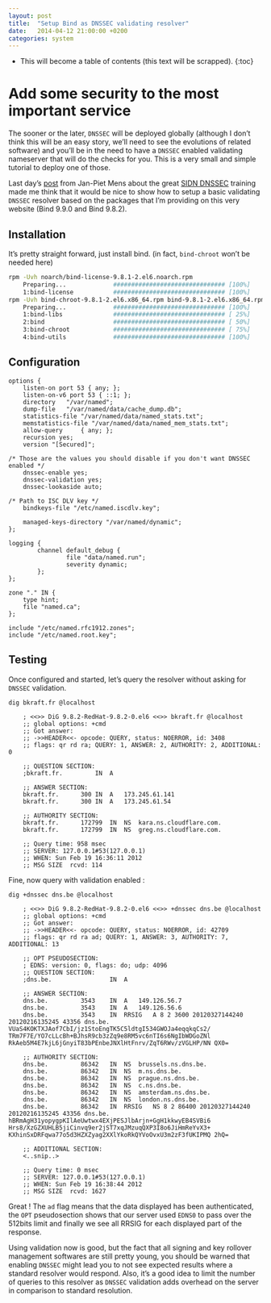 ```yaml
---
layout: post
title:  "Setup Bind as DNSSEC validating resolver"
date:   2014-04-12 21:00:00 +0200
categories: system
---
```

* This will become a table of contents (this text will be scrapped).
{:toc}

# Add some security to the most important service

The sooner or the later, `DNSSEC` will be deployed globally (although I don’t think this will be an easy story, we’ll need to see the evolutions of related software) and you’ll be in the need to have a `DNSSEC` enabled validating nameserver that will do the checks for you. This is a very small and simple tutorial to deploy one of those.

Last day’s [post](http://jpmens.net/2012/04/19/dnssec-training/) from Jan-Piet Mens about the great [SIDN DNSSEC](http://www.dnsseccourse.nl/) training made me think that it would be nice to show how to setup a basic validating `DNSSEC` resolver based on the packages that I’m providing on this very website (Bind 9.9.0 and Bind 9.8.2).

## Installation

It’s pretty straight forward, just install bind. (in fact, `bind-chroot` won’t be needed here)

```bash
rpm -Uvh noarch/bind-license-9.8.1-2.el6.noarch.rpm 
	Preparing...             ############################### [100%]
   	1:bind-license           ############################### [100%]
rpm -Uvh bind-chroot-9.8.1-2.el6.x86_64.rpm bind-9.8.1-2.el6.x86_64.rpm bind-libs-9.8.1-2.el6.x86_64.rpm bind-utils-9.8.1-2.el6.x86_64.rpm 
	Preparing...             ############################### [100%]
   	1:bind-libs              ############################### [ 25%]
   	2:bind                   ############################### [ 50%]
   	3:bind-chroot            ############################### [ 75%]
   	4:bind-utils             ############################### [100%]
```

## Configuration

```bind
options {
	listen-on port 53 { any; };
	listen-on-v6 port 53 { ::1; };
	directory 	"/var/named";
	dump-file 	"/var/named/data/cache_dump.db";
	statistics-file "/var/named/data/named_stats.txt";
	memstatistics-file "/var/named/data/named_mem_stats.txt";
	allow-query     { any; };
	recursion yes;
    version "[Secured]";
	
/* Those are the values you should disable if you don't want DNSSEC enabled */
	dnssec-enable yes;
	dnssec-validation yes;
	dnssec-lookaside auto;

/* Path to ISC DLV key */
	bindkeys-file "/etc/named.iscdlv.key";

	managed-keys-directory "/var/named/dynamic";
};

logging {
        channel default_debug {
                file "data/named.run";
                severity dynamic;
        };
};

zone "." IN {
	type hint;
	file "named.ca";
};

include "/etc/named.rfc1912.zones";
include "/etc/named.root.key";
```

## Testing

Once configured and started, let’s query the resolver without asking for `DNSSEC` validation.

```bind
dig bkraft.fr @localhost

	; <<>> DiG 9.8.2-RedHat-9.8.2-0.el6 <<>> bkraft.fr @localhost
	;; global options: +cmd
	;; Got answer:
	;; ->>HEADER<<- opcode: QUERY, status: NOERROR, id: 3408
	;; flags: qr rd ra; QUERY: 1, ANSWER: 2, AUTHORITY: 2, ADDITIONAL: 0

	;; QUESTION SECTION:
	;bkraft.fr.			IN	A

	;; ANSWER SECTION:
	bkraft.fr.		300	IN	A	173.245.61.141
	bkraft.fr.		300	IN	A	173.245.61.54

	;; AUTHORITY SECTION:
	bkraft.fr.		172799	IN	NS	kara.ns.cloudflare.com.
	bkraft.fr.		172799	IN	NS	greg.ns.cloudflare.com.

	;; Query time: 958 msec
	;; SERVER: 127.0.0.1#53(127.0.0.1)
	;; WHEN: Sun Feb 19 16:36:11 2012
	;; MSG SIZE  rcvd: 114
```

Fine, now query with validation enabled :

```bind
dig +dnssec dns.be @localhost

	; <<>> DiG 9.8.2-RedHat-9.8.2-0.el6 <<>> +dnssec dns.be @localhost
	;; global options: +cmd
	;; Got answer:
	;; ->>HEADER<<- opcode: QUERY, status: NOERROR, id: 42709
	;; flags: qr rd ra ad; QUERY: 1, ANSWER: 3, AUTHORITY: 7, ADDITIONAL: 13

	;; OPT PSEUDOSECTION:
	; EDNS: version: 0, flags: do; udp: 4096
	;; QUESTION SECTION:
	;dns.be.				IN	A

	;; ANSWER SECTION:
	dns.be.			3543	IN	A	149.126.56.7
	dns.be.			3543	IN	A	149.126.56.6
	dns.be.			3543	IN	RRSIG	A 8 2 3600 20120327144240 20120216135245 43356 dns.be. VUaS4KOKTXJAof7CbI/jz1StoEngTK5C5ldtgI534GWOJa4eqqkqCs2/ TRm7F7E/YO7cLLcBh+BJhsR9cb3zZq9e8RM5vc6nTI6s6NgIbWDGoZNl RkAeb5M4E7kjL6jGnyiT83bPEnbeJNXlHtFnrv/ZqT6RWv/zVGLHP/NN QX0=

	;; AUTHORITY SECTION:
	dns.be.			86342	IN	NS	brussels.ns.dns.be.
	dns.be.			86342	IN	NS	m.ns.dns.be.
	dns.be.			86342	IN	NS	prague.ns.dns.be.
	dns.be.			86342	IN	NS	c.ns.dns.be.
	dns.be.			86342	IN	NS	amsterdam.ns.dns.be.
	dns.be.			86342	IN	NS	london.ns.dns.be.
	dns.be.			86342	IN	RRSIG	NS 8 2 86400 20120327144240 20120216135245 43356 dns.be. hBRmAgH31yopygpKIlAeUwtwx4EXjPESJlbArjn+GgH1kkwyEB4SVBi6 Hrs8/XzGZXUHLB5jiCinvq9er2jST7xqJMzuqQXP3I8o6JiHmReYvX3+ KXhinSxDRFqwa77o5d3HZXZyag2XXlYkoRkQYVoOvxU3m2zF3fUKIPMQ 2hQ=

	;; ADDITIONAL SECTION:
	<..snip..>

	;; Query time: 0 msec
	;; SERVER: 127.0.0.1#53(127.0.0.1)
	;; WHEN: Sun Feb 19 16:38:44 2012
	;; MSG SIZE  rcvd: 1627
```

Great ! The `ad` flag means that the data displayed has been authenticated, the `OPT` pseudosection shows that our server used `EDNS0` to pass over the 512bits limit and finally we see all RRSIG for each displayed part of the response.

Using validation now is good, but the fact that all signing and key rollover management softwares are still pretty young, you should be warned that enabling `DNSSEC` might lead you to not see expected results where a standard resolver would respond. Also, it’s a good idea to limit the number of queries to this resolver as `DNSSEC` validation adds overhead on the server in comparison to standard resolution.